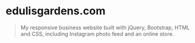# edulisgardens.com
> My responsive business website built with jQuery, Bootstrap, HTML and CSS, including Instagram photo feed and an online store.
